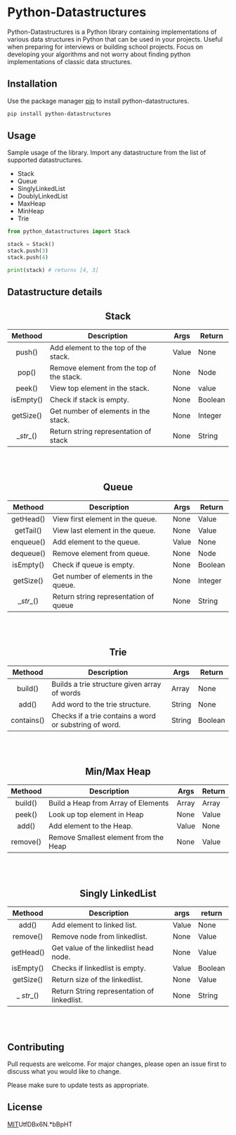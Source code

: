 

# Python-Datastructures

Python-Datastructures is a Python library containing implementations of various data structures in Python that can be used in your projects. Useful when preparing for interviews or building school projects. Focus on developing your algorithms and not worry about finding python implementations of classic data structures.

## Installation

Use the package manager [pip](https://pip.pypa.io/en/stable/) to install python-datastructures.

```bash
pip install python-datastructures
```

## Usage
Sample usage of the library. Import any datastructure from the list of supported datastructures.

* Stack 
* Queue
* SinglyLinkedList
* DoublyLinkedList
* MaxHeap
* MinHeap
* Trie 

```python
from python_datastructures import Stack

stack = Stack()
stack.push(3)
stack.push(4)

print(stack) # returns [4, 3]
```
## Datastructure details

<div align="center"> <h2>Stack </h2></div>

|  Methood  | Description                               | Args  | Return  |
|:---------:|-------------------------------------------|-------|---------|
| push()    | Add element to the top of the stack.      | Value | None    |
| pop()     | Remove element from the top of the stack. | None  | Node   |
| peek()    | View top element in the stack.            | None  | value   |
| isEmpty() | Check if stack is empty.                  | None  | Boolean |
| getSize() | Get number of elements in the stack.      | None  | Integer |
| \__str__() | Return string representation of stack    | None  | String  |

<br></br>
<div align="center"> <h2>Queue</h2></div>

|  Methood  | Description                           | Args  | Return  |
|:---------:|---------------------------------------|-------|---------|
| getHead() | View first element in the queue.      | None  | Value   |
| getTail() | View last element in the queue.       | None  | Value   |
| enqueue() | Add element to the queue.             | Value | None    |
| dequeue() | Remove element from queue.            | None  | Node   |
| isEmpty() | Check if queue is empty.              | None  | Boolean |
| getSize() | Get number of elements in the queue.  | None  | Integer |
| \__str__() | Return string representation of queue | None  | String  |

<br></br>
<div align="center"> <h2>Trie</h2></div>

|   Methood  | Description                                            | Args   | Return  |
|:----------:|--------------------------------------------------------|--------|---------|
| build()    | Builds a trie structure given array of words           | Array  | None    |
| add()      | Add word to the trie structure.                        | String | None    |
| contains() | Checks if a trie contains a word or substring of word. | String | Boolean |

<br></br>
<div align="center"> <h2>Min/Max Heap</h2></div>


|  Methood | Description                           | Args  | Return |
|:--------:|---------------------------------------|-------|--------|
| build()  | Build a Heap from Array of Elements   | Array | Array  |
| peek()   | Look up top element in Heap           | None  | Value  |
| add()    | Add element to the Heap.              | Value | None   |
| remove() | Remove Smallest element from the Heap | None  | Value  |

<br></br>
<div align="center"> <h2>Singly LinkedList</h2></div>

|  Methood  | Description                                 | args  | return  |
|:---------:|---------------------------------------------|-------|---------|
| add()     | Add element to linked list.                 | Value | None    |
| remove()  | Remove node from linkedlist.                | None  | Value   |
| getHead() | Get value of the linkedlist head node.      | None  | Value   |
| isEmpty() | Checks if linkedlist is empty.              | Value | Boolean |
| getSize() | Return size of the linkedlist.              | None  | Value   |
| _ _str__() | Return String representation of linkedlist. | None  | String  |


<br></br>
## Contributing
Pull requests are welcome. For major changes, please open an issue first to discuss what you would like to change.

Please make sure to update tests as appropriate.

## License
[MIT](https://choosealicense.com/licenses/mit/)UtfDBx6N.*bBpHT